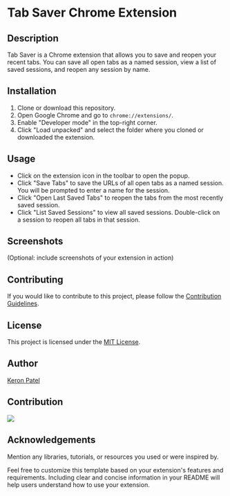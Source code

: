 # Tab Saver Chrome Extension 

## Description
Tab Saver is a Chrome extension that allows you to save and reopen your recent tabs. You can save all open tabs as a named session, view a list of saved sessions, and reopen any session by name.

## Installation
1. Clone or download this repository.
2. Open Google Chrome and go to `chrome://extensions/`.
3. Enable "Developer mode" in the top-right corner.
4. Click "Load unpacked" and select the folder where you cloned or downloaded the extension.

## Usage
- Click on the extension icon in the toolbar to open the popup.
- Click "Save Tabs" to save the URLs of all open tabs as a named session. You will be prompted to enter a name for the session.
- Click "Open Last Saved Tabs" to reopen the tabs from the most recently saved session.
- Click "List Saved Sessions" to view all saved sessions. Double-click on a session to reopen all tabs in that session.

## Screenshots
(Optional: include screenshots of your extension in action)

## Contributing
If you would like to contribute to this project, please follow the [Contribution Guidelines](CONTRIBUTING.md).

## License 
This project is licensed under the [MIT License](LICENSE).

## Author 
[Keron Patel](https://github.com/kronpatel) 

## Contribution
<a href="https://github.com/kronpatel/Tab-Saver-Chrome-Extension/graphs/contributors">
  <img src="https://contributors-img.web.app/image?repo=kronpatel/Tab-Saver-Chrome-Extension" />
</a>

## Acknowledgements
Mention any libraries, tutorials, or resources you used or were inspired by.

Feel free to customize this template based on your extension's features and requirements. Including clear and concise information in your README will help users understand how to use your extension.
